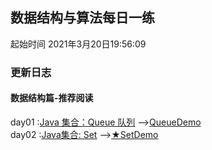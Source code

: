 
## 数据结构与算法每日一练
起始时间
2021年3月20日19:56:09

### 更新日志

#### 数据结构篇-推荐阅读  
day01 :[Java 集合：Queue 队列](https://blog.csdn.net/u011240877/article/details/52860924)
-->[QueueDemo](src/_基本数据结构_/QueueDemo.java)  
day02 :[Java集合: Set](https://www.jianshu.com/p/b48c47a42916)
-->[★SetDemo](src/_基本数据结构_/SetDemo.java)